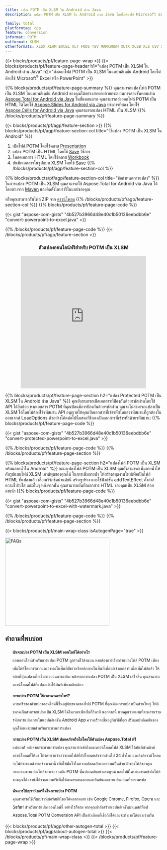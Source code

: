 ```yaml
---
title: แปลง POTM เป็น XLSM ใน Android ผ่าน Java
description: แปลง POTM เป็น XLSM ใน Android ผ่าน Java โดยไม่ต้องใช้ Microsoft Excel หรือ PowerPoint

family: total
platformtag: cpp
feature: conversion
informat: POTM
outformat: XLSM
otherformats: XLSX XLAM EXCEL XLT FODS TSV MARKDOWN XLTX XLSB XLS CSV XLTM MHTML SXC ODS DIF DOC DOCX DOCM DOT DOTM DOTX ODT OTT RTF WORD WORDML TEXT FLATOPX
---
```

{{< blocks/products/pf/feature-page-wrap >}}
{{< blocks/products/pf/feature-page-header h1="แปลง POTM เป็น XLSM ใน Android ผ่าน Java" h2="ส่งออกไฟล์ POTM เป็น XLSM ในแอปพลิเคชัน Android โดยไม่ต้องใช้ Microsoft<sup>&reg;</sup> Excel หรือ PowerPoint" >}}

{{% blocks/products/pf/feature-page-summary %}}
คุณสามารถแปลงไฟล์ POTM เป็น XLSM ในแอปพลิเคชัน Android ของคุณได้อย่างง่ายดายด้วยกระบวนการสองขั้นตอนผ่าน [Aspose.Total for Android via Java](https://products.aspose.com/total/android-java/) ในขั้นตอนแรก คุณสามารถส่งออกไฟล์ POTM เป็น HTML ได้โดยใช้ [Aspose.Slides for Android via Java](https://products.aspose.com/slides/android-java/) ประการที่สอง โดยใช้ [Aspose.Cells for Android via Java](https://products.aspose.com/cells/android-java/) คุณสามารถแปลง HTML เป็น XLSM 
{{% /blocks/products/pf/feature-page-summary  %}}

{{< blocks/products/pf/agp/feature-section >}}
{{% blocks/products/pf/agp/feature-section-col title="วิธีแปลง POTM เป็น XLSM ใน Android" %}}
1. เปิดไฟล์ POTM โดยใช้คลาส [Presentation](https://reference.aspose.com/slides/java/com.aspose.slides/Presentation)
2. แปลง POTM เป็น HTML โดยใช้ [Save](https://reference.aspose.com/slides/java/com.aspose.slides/Presentation#save-java.lang.String-int-com.aspose.slidesISaveOptions-) วิธีการ
3. โหลดเอกสาร HTML โดยใช้คลาส [Workbook](https://reference.aspose.com/cells/java/com.aspose.cells/Workbook)
4. บันทึกเอกสารในรูปแบบ XLSM โดยใช้ [Save](https://reference.aspose.com/cells/java/com.aspose.cells/)
{{% /blocks/products/pf/agp/feature-section-col %}}

{{% blocks/products/pf/agp/feature-section-col title="ข้อกำหนดการแปลง" %}}
ในการแปลง POTM เป็น XLSM คุณสามารถใช้ Aspose.Total for Android via Java ได้โดยตรงจาก [Maven](https://releases.aspose.com/total/java/) และติดตั้งไลบรารีในแอปของคุณ

หรือคุณสามารถรับไฟล์ ZIP จาก [ดาวน์โหลด](https://releases.aspose.comtotal/androidjava)
{{% /blocks/products/pf/agp/feature-section-col %}}
{{% blocks/products/pf/feature-page-code %}}

{{< gist "aspose-com-gists" "4b527b3966d48e40c1b50136eebdbb6e" "convert-powerpoint-to-excel.java" >}}



{{% /blocks/products/pf/feature-page-code %}}
{{< /blocks/products/pf/agp/feature-section >}}

<div class="container-fluid agp-content bg-white aboutfile box-1 vh100 section nopbtm">
<div class=container>
<div class=row>
<div class="demobox tc col-md-12 padding-0" align="center">

<h3>ตัวแปลงออนไลน์ฟรีสำหรับ POTM เป็น XLSM</h3>

<iframe title="เครื่องมือออนไลน์สำหรับการแปลง potm เป็น xlsm" style="border: none; height: 426px;" scrolling="no" src="https://total-conversion-app-65z5r2lp.qa.k8s.dynabic.com/?to=xlsm&from=potm" id="child-iframe" width="80%"></iframe>

</div></div>
</div></div>

{{% blocks/products/pf/feature-page-section  h2="แปลง Protected POTM เป็น XLSM ใน Android ผ่าน Java" %}}
คุณยังสามารถเปิดเอกสารที่ป้องกันด้วยรหัสผ่านโดยใช้ API ได้อีกด้วย หากเอกสาร POTM ที่คุณป้อนมีการป้องกันด้วยรหัสผ่าน คุณจะไม่สามารถแปลงเป็น XLSM ได้โดยไม่ต้องใช้รหัสผ่าน API อนุญาตให้คุณเปิดเอกสารที่เข้ารหัสโดยส่งรหัสผ่านที่ถูกต้องในออบเจกต์ LoadOptions ตัวอย่างโค้ดต่อไปนี้แสดงวิธีลองเปิดเอกสารที่เข้ารหัสด้วยรหัสผ่าน:
{{% blocks/products/pf/feature-page-code %}}

{{< gist "aspose-com-gists" "4b527b3966d48e40c1b50136eebdbb6e" "convert-protected-powerpoint-to-excel.java" >}}

{{% /blocks/products/pf/feature-page-code  %}}
{{% /blocks/products/pf/feature-page-section %}}

{{% blocks/products/pf/feature-page-section  h2="แปลงไฟล์ POTM เป็น XLSM พร้อมลายน้ำใน Android" %}}
ขณะแปลงไฟล์ POTM เป็น XLSM คุณยังสามารถเพิ่มลายน้ำให้กับรูปแบบไฟล์ XLSM เอาต์พุตของคุณได้ ในการเพิ่มลายน้ำ ให้สร้างสมุดงานใหม่เพื่อเปิดไฟล์ HTML ที่แปลงแล้ว เลือกเวิร์กชีตผ่านดัชนี สร้างรูปร่าง และใช้ฟังก์ชัน addTextEffect ตั้งค่าสี ความโปร่งใส และอื่นๆ หลังจากนั้น คุณสามารถบันทึกเอกสาร HTML ของคุณเป็น XLSM ด้วยลายน้ำ
{{% blocks/products/pf/feature-page-code %}}

{{< gist "aspose-com-gists" "4b527b3966d48e40c1b50136eebdbb6e" "convert-powerpoint-to-excel-with-watermark.java" >}}

{{% /blocks/products/pf/feature-page-code  %}}
{{% /blocks/products/pf/feature-page-section %}}

{{< blocks/products/pf/main-wrap-class isAutogenPage="true" >}}
<style>.howtolist li{margin-right: 0!important;line-height: 26px;position: relative;margin-bottom: 10px;font-size: 13px;list-style-type: none;}</style>
<div class="col-md-12 tl bg-gray-dark howtolist section">
  <a class="anchor" name="faqpage"></a>
  <div class="container tl dflex" itemscope="" itemtype="https://schema.org/FAQPage">
      <div class="col-md-4 howtosectiongfx">
          <img class="social-panel-hide-on-mobile" src="https://www.groupdocs.cloud/templates/brand/images/groupdocs/conversion/groupdocs_conversion-brand.png" alt="FAQs" width="335" height="283">
      </div>
      <div class="howtosection col-md-8">
          <div>
              <h2>คำถามที่พบบ่อย</h2>
              <ul>
                  <li itemscope="" itemprop="mainEntity" itemtype="https://schema.org/Question">
                      <div>
                          <span itemprop="name"><b>ฉันจะแปลง POTM เป็น XLSM ออนไลน์ได้อย่างไร</b></span>
                      </div>
                      <div itemscope="" itemprop="acceptedAnswer" itemtype="https://schema.org/Answer">
                          <span itemprop="text">แอพออนไลน์สำหรับการแปลง POTM ถูกรวมไว้ด้านบน หากต้องการเริ่มการแปลงไฟล์ POTM เพียงเพิ่มไฟล์โดยการลากและวางลงในพื้นที่สีขาวหรือคลิกภายในพื้นที่เพื่อนำเข้าเอกสาร เมื่อเพิ่มไฟล์แล้ว ให้คลิกที่ปุ่มแปลงเพื่อเริ่มกระบวนการแปลง หลังจากการแปลง POTM เป็น XLSM เสร็จสิ้น คุณสามารถดาวน์โหลดไฟล์ที่แปลงแล้วได้ทันทีเพียงคลิกเดียว</span>
                      </div>
                  </li>
                  <li itemscope="" itemprop="mainEntity" itemtype="https://schema.org/Question">
                      <div>
                          <span itemprop="name"><b>การแปลง POTM ใช้เวลานานเท่าไหร่?</b></span>
                      </div>
                      <div itemscope="" itemprop="acceptedAnswer" itemtype="https://schema.org/Answer">
                          <span itemprop="text">ความเร็วของตัวแปลงออนไลน์นี้ขึ้นอยู่กับขนาดของไฟล์ POTM ที่คุณต้องการแปลงเป็นส่วนใหญ่ ไฟล์ขนาดเล็กสามารถแปลงเป็น XLSM ได้ในเวลาเพียงไม่กี่วินาที นอกจากนี้ หากคุณวางแผนที่จะผสานรวมรหัสการแปลงภายในแอปพลิเคชัน Android App ความเร็วจะขึ้นอยู่กับวิธีที่คุณปรับแอปพลิเคชันของคุณให้เหมาะสมสำหรับกระบวนการแปลง</span>
                      </div>
                  </li>
                  <li itemscope="" itemprop="mainEntity" itemtype="https://schema.org/Question">
                      <div>
                          <span itemprop="name"><b>การแปลง POTM เป็น XLSM ปลอดภัยหรือไม่โดยใช้ตัวแปลง Aspose.Total ฟรี</b></span>
                      </div>
                      <div itemscope="" itemprop="acceptedAnswer" itemtype="https://schema.org/Answer">
                          <span itemprop="text">แน่นอน! หลังจากกระบวนการแปลง คุณสามารถเข้าถึงและดาวน์โหลดไฟล์ XLSM ได้ทันทีผ่านลิงค์ดาวน์โหลดที่ให้มา โปรดทราบว่าเราจะลบไฟล์ที่อัปโหลดหลังจากผ่านไป 24 ชั่วโมง และลิงก์ดาวน์โหลดจะไม่ทำงานหลังจากช่วงเวลานี้ เพื่อให้มั่นใจในความปลอดภัยและความเป็นส่วนตัวของไฟล์ของคุณ กระบวนการแปลงไฟล์ของเรา รวมถึง POTM นั้นปลอดภัยอย่างสมบูรณ์ และไม่มีใครสามารถเข้าถึงไฟล์ของคุณได้ เรายังได้รวมแอพฟรีเพื่อให้สามารถทดสอบและยืนยันผลการแปลงก่อนที่จะรวมรหัส</span>
                      </div>
                  </li>                 
                  <li itemscope="" itemprop="mainEntity" itemtype="https://schema.org/Question">
                      <div>
                          <span itemprop="name"><b>ฉันควรใช้เบราว์เซอร์ใดในการแปลง POTM</b></span>
                      </div>
                      <div itemscope="" itemprop="acceptedAnswer" itemtype="https://schema.org/Answer">
                          <span itemprop="text">คุณสามารถใช้เว็บเบราว์เซอร์สมัยใหม่ได้หลากหลาย เช่น Google Chrome, Firefox, Opera และ Safari สำหรับการแปลงออนไลน์นี้ อย่างไรก็ตาม หากคุณกำลังสร้างแอปพลิเคชันบนเดสก์ท็อป Aspose.Total POTM Conversion API เป็นตัวเลือกที่เชื่อถือได้และจะทำงานได้อย่างราบรื่น</span>
                      </div>
                  </li>
              </ul>
          </div>
      </div>
  </div>
{{< blocks/products/pf/agp/other-autogen-total >}}
{{< blocks/products/pf/agp/about-autogen-total >}} 
{{< /blocks/products/pf/main-wrap-class >}}
{{< /blocks/products/pf/feature-page-wrap >}}
